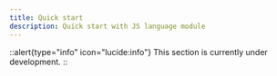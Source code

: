 ```yaml
---
title: Quick start
description: Quick start with JS language module
---
```


::alert{type="info" icon="lucide:info"}
  This section is currently under development.
::